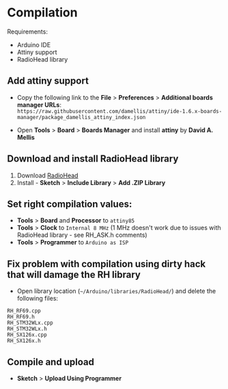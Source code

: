 # Compilation

Requirements:
- Arduino IDE
- Attiny support
- RadioHead library

## Add attiny support
- Copy the following link to the **File** > **Preferences** > **Additional boards manager URLs**:
`https://raw.githubusercontent.com/damellis/attiny/ide-1.6.x-boards-manager/package_damellis_attiny_index.json`

- Open **Tools** > **Board** > **Boards Manager** and install **attiny** by **David A. Mellis**

## Download and install RadioHead library
1. Download [RadioHead](http://www.airspayce.com/mikem/arduino/RadioHead/RadioHead-1.130.zip)
0. Install - **Sketch** > **Include Library** > **Add .ZIP Library**

## Set right compilation values:
- **Tools** > **Board** and **Processor** to `attiny85`
- **Tools** > **Clock** to `Internal 8 MHz` (1 MHz doesn't work due to issues with RadioHead library - see RH_ASK.h comments)
- **Tools** > **Programmer** to `Arduino as ISP`

## Fix problem with compilation using dirty hack that will damage the RH library
- Open library location (`~/Arduino/libraries/RadioHead/`) and delete the following files:
```
RH_RF69.cpp
RH_RF69.h
RH_STM32WLx.cpp
RH_STM32WLx.h
RH_SX126x.cpp
RH_SX126x.h
```

## Compile and upload
- **Sketch** > **Upload Using Programmer**

